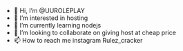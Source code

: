 - 👋 Hi, I’m @UUROLEPLAY
- 👀 I’m interested in hosting
- 🌱 I’m currently learning nodejs
- 💞️ I’m looking to collaborate on giving host at cheap price
- 📫 How to reach me instagram Rulez_cracker

<!---
UUROLEPLAY/UUROLEPLAY is a ✨ special ✨ repository because its `README.md` (this file) appears on your GitHub profile.
You can click the Preview link to take a look at your changes.
--->
